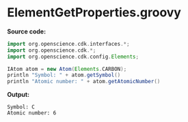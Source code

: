 # ElementGetProperties.groovy
**Source code:**
```groovy
import org.openscience.cdk.interfaces.*;
import org.openscience.cdk.*;
import org.openscience.cdk.config.Elements;

IAtom atom = new Atom(Elements.CARBON);
println "Symbol: " + atom.getSymbol()
println "Atomic number: " + atom.getAtomicNumber()
```
**Output:**
```plain
Symbol: C
Atomic number: 6
```

